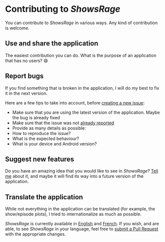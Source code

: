 # Contributing to *ShowsRage*

You can contribute to *ShowsRage* in various ways. Any kind of contribution is welcome.

## Use and share the application

The easiest contribution you can do. What is the purpose of an application that has no users? :smile:

## Report bugs

If you find something that is broken in the application, I will do my best to fix it in the next version.

Here are a few tips to take into account, before [creating a new issue](https://github.com/MGaetan89/ShowsRage/issues/new):

- Make sure that you are using the latest version of the application. Maybe the bug is already fixed
- Make sure that the issue was not [already reported](https://github.com/MGaetan89/ShowsRage/issues)
- Provide as many details as possible:
 - How to reproduce the issue?
 - What is the expected behaviour?
 - What is your device and Android version?

## Suggest new features

Do you have an amazing idea that you would like to see in *ShowsRage*? [Tell me](https://github.com/MGaetan89/ShowsRage/issues/new) about it, and maybe it will find its way into a future version of the application.

## Translate the application

While not everything in the application can be translated (for example, the show/episode plots), I tried to internationalize as much as possible.

*ShowsRage* is currently available in [English](https://github.com/MGaetan89/ShowsRage/blob/master/app/src/main/res/values/strings.xml) and [French](https://github.com/MGaetan89/ShowsRage/blob/master/app/src/main/res/values-fr/strings.xml). If you wish, and are able, to see *ShowsRage* in your language, feel free to [submit a Pull Request](https://help.github.com/articles/creating-a-pull-request/) with the appropriate changes.
